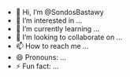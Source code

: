 - 👋 Hi, I’m @SondosBastawy
- 👀 I’m interested in ...
- 🌱 I’m currently learning ...
- 💞️ I’m looking to collaborate on ...
- 📫 How to reach me ...
- 😄 Pronouns: ...
- ⚡ Fun fact: ...

<!---
SondosBastawy/SondosBastawy is a ✨ special ✨ repository because its `README.md` (this file) appears on your GitHub profile.
You can click the Preview link to take a look at your changes.
--->
